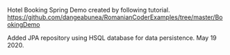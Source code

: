 Hotel Booking Spring Demo created by following tutorial.
https://github.com/dangeabunea/RomanianCoderExamples/tree/master/BookingDemo

Added JPA repository using HSQL database for data persistence. May 19 2020.

